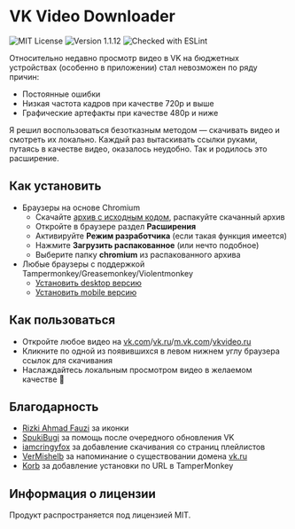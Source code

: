 # VK Video Downloader
![MIT License](https://img.shields.io/github/license/JustKappaMan/VK-Video-Downloader)
![Version 1.1.12](https://img.shields.io/badge/version-1.1.12-blue)
![Checked with ESLint](https://img.shields.io/badge/ESLint-checked-blueviolet)

Относительно недавно просмотр видео в VK на бюджетных устройствах (особенно в приложении) стал невозможен по ряду причин:
* Постоянные ошибки
* Низкая частота кадров при качестве 720p и выше
* Графические артефакты при качестве 480p и ниже

Я решил воспользоваться безотказным методом — скачивать видео и смотреть их локально. Каждый раз вытаскивать ссылки руками, путаясь в качестве видео, оказалось неудобно. Так и родилось это расширение.

## Как установить
* Браузеры на основе Chromium
  * Cкачайте [архив с исходным кодом](https://codeload.github.com/JustKappaMan/VK-Video-Downloader/zip/refs/heads/main), распакуйте скачанный архив
  * Откройте в браузере раздел __Расширения__
  * Активируйте __Режим разработчика__ (если такая функция имеется)
  * Нажмите __Загрузить распакованное__ (или нечто подобное)
  * Выберите папку __chromium__ из распакованного архива
* Любые браузеры с поддержкой Tampermonkey/Greasemonkey/Violentmonkey
  * [Установить desktop версию](https://github.com/JustKappaMan/VK-Video-Downloader/raw/refs/heads/main/monkeys/scripts/VK-Video-Downloader-desktop.user.js)
  * [Установить mobile версию](https://github.com/JustKappaMan/VK-Video-Downloader/raw/refs/heads/main/monkeys/scripts/VK-Video-Downloader-mobile.user.js)

## Как пользоваться
* Откройте любое видео на [vk.com](https://vk.com)/[vk.ru](https://vk.ru)/[m.vk.com](https://m.vk.com)/[vkvideo.ru](https://vkvideo.ru)
* Кликните по одной из появившихся в левом нижнем углу браузера ссылок для скачивания
* Наслаждайтесь локальным просмотром видео в желаемом качестве 🥳

## Благодарность
* [Rizki Ahmad Fauzi](https://www.flaticon.com/authors/rizki-ahmad-fauzi) за иконки
* [SpukiBugi](https://github.com/SpukiBugi) за помощь после очередного обновления VK
* [iamcringyfox](https://github.com/iamcringyfox) за добавление скачивания со страниц плейлистов
* [VerMishelb](https://github.com/VerMishelb) за напоминание о существовании домена [vk.ru](https://vk.ru)
* [Korb](https://github.com/Korb) за добавление установки по URL в TamperMonkey

## Информация о лицензии
Продукт распространяется под лицензией MIT.
